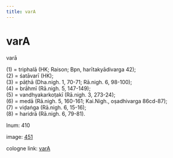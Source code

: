 ```yaml
---
title: varA
---
```


# varA

varā  <div n="P" />(1) = triphalā (HK; Raison; Bpn, harītakyādivarga 42); <div n="P" />(2) = śatāvarī (HK); <div n="P" />(3) = pāṭhā (Dha.nigh. 1, 70-71; Rā.nigh. 6, 98-100); <div n="P" />(4) = brāhmī (Rā.nigh. 5, 147-149); <div n="P" />(5) = vandhyakarkoṭakī (Rā.nigh. 3, 273-24); <div n="P" />(6) = medā (Rā.nigh. 5, 160-161; Kai.Nigh., oṣadhivarga 86cd-87); <div n="P" />(7) = viḍaṅga (Rā.nigh. 6, 15-16); <div n="P" />(8) = haridrā (Rā.nigh. 6, 79-81).

lnum: 410

image: [451](https://www.sanskrit-lexicon.uni-koeln.de/scans/csl-apidev/servepdf.php?dict=snp&page=451)

cologne link: [varA](https://sanskrit-lexicon.uni-koeln.de/scans/csl-apidev/getword.php?dict=snp&key=varA)

